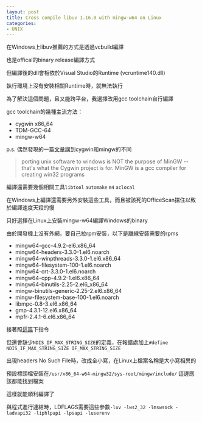 ```yaml
---
layout: post
title: Cross compile libuv 1.16.0 with mingw-w64 on Linux
categories:
- UNIX
---
```


在Windows上libuv推薦的方式是透過vcbuild編譯

也是offical的binary release編譯方式

但編譯後的dll會相依於Visual Studio的Runtime (vcruntime140.dll)

執行環境上沒有安裝相關Runtime時，就無法執行

為了解決這個問題，且又能跨平台，我選擇改用gcc toolchain自行編譯


gcc toolchain的幾種主流方法：

- cygwin x86_64
- TDM-GCC-64 
- mingw-w64

p.s. 偶然發現的一篇[文章](http://mingw.5.n7.nabble.com/importing-sys-queue-h-td9462.html)講到cygwin和mingw的不同

> porting unix software to windows is NOT the 
> purpose of MinGW -- that's what the Cygwin project is for.  MinGW is a 
> gcc compiler for creating win32 programs

編譯還需要幾個相關工具`libtool` `automake` `m4` `aclocal`

在Windows上編譯還需要另外安裝這些工具，而且被該死的OfficeScan擋住以致於編譯速度天殺的慢

只好選擇在Linux上安裝mingw-w64編譯Windows的binary

由於開發機上沒有外網，要自己拉rpm安裝，以下是離線安裝需要的rpms

- mingw64-gcc-4.9.2-el6.x86_64
- mingw64-headers-3.3.0-1.el6.noarch
- mingw64-winpthreads-3.3.0-1.el6.x86_64
- mingw64-filesystem-100-1.el6.noarch
- mingw64-crt-3.3.0-1.el6.noarch
- mingw64-cpp-4.9.2-1.el6.x86_64
- mingw64-binutils-2.25-2.el6_x86_64
- mingw-binutils-generic-2.25-2.el6.x86_64
- mingw-filesystem-base-100-1.el6.noarch
- libmpc-0.8-3.el6.x86_64
- gmp-4.3.1-12.el6.x86_64
- mpfr-2.4.1-6.el6.x86_64

接著照[這篇](https://github.com/joyent/libuv/wiki/Cross-compilation)下指令

但還會缺少`NDIS_IF_MAX_STRING_SIZE`的定義，在報錯處加上`#define NDIS_IF_MAX_STRING_SIZE IF_MAX_STRING_SIZE`

出現headers No Such File時，改成全小寫，在Linux上檔案名稱是大小寫相異的

預設標頭檔安裝在`/usr/x86_64-w64-mingw32/sys-root/mingw/include/` 這邊應該都能找到檔案

這樣就能順利編譯了

與程式進行連結時，LDFLAGS需要這些參數`-luv -lws2_32 -lmswsock -ladvapi32 -liphlpapi -lpsapi -luserenv`
